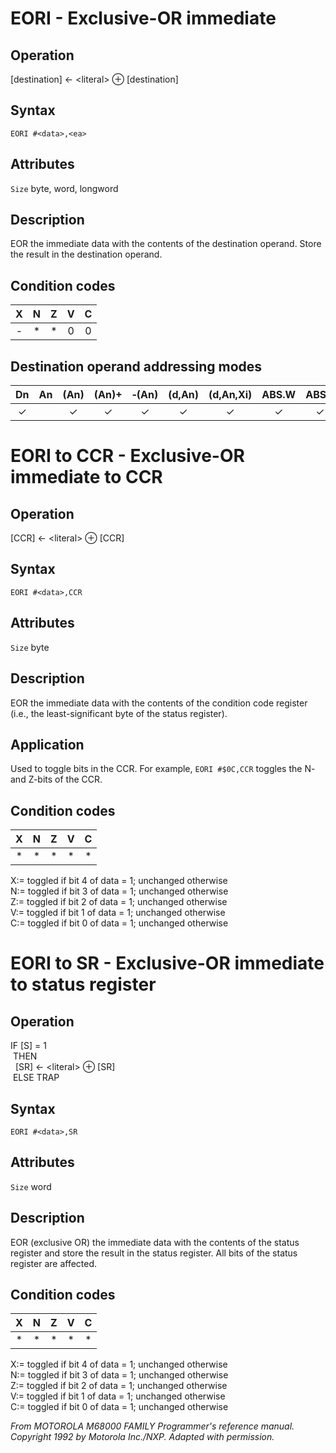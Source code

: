 # EORI - Exclusive-OR immediate

## Operation
[destination] ← \<literal\> ⊕ [destination]

## Syntax
```assembly
EORI #<data>,<ea>
```

## Attributes
`Size` byte, word, longword

## Description
EOR the immediate data with the contents of the destination operand. Store the result in the destination operand.

## Condition codes
| X | N | Z | V | C |
|:-:|:-:|:-:|:-:|:-:|
|-|*|*|0|0|

## Destination operand addressing modes
|Dn|An|(An)|(An)+|&#x2011;(An)|(d,An)|(d,An,Xi)|ABS.W|ABS.L|(d,PC)|(d,PC,Xn)|imm|
|:-:|:-:|:-:|:-:|:-:|:-:|:-:|:-:|:-:|:-:|:-:|:-:|
|✓||✓|✓|✓|✓|✓|✓|✓||||

# EORI to CCR - Exclusive-OR immediate to CCR

## Operation
[CCR] ← \<literal\> ⊕ [CCR]

## Syntax
```assembly
EORI #<data>,CCR
```
## Attributes
`Size` byte

## Description
EOR the immediate data with the contents of the condition code register (i.e., the least-significant byte of the status register).

## Application
Used to toggle bits in the CCR. For example, `EORI #$0C,CCR` toggles the N- and Z-bits of the CCR.

## Condition codes
| X | N | Z | V | C |
|:-:|:-:|:-:|:-:|:-:|
|*|*|*|*|*|

X:= toggled if bit 4 of data = 1; unchanged otherwise<br/>
N:= toggled if bit 3 of data = 1; unchanged otherwise<br/>
Z:= toggled if bit 2 of data = 1; unchanged otherwise<br/>
V:= toggled if bit 1 of data = 1; unchanged otherwise<br/>
C:= toggled if bit 0 of data = 1; unchanged otherwise<br/>

# EORI to SR - Exclusive-OR immediate to status register

## Operation
IF [S] = 1<br/>
&nbsp;THEN<br/>
&nbsp;&nbsp;[SR] ← \<literal\> ⊕ [SR]<br/>
&nbsp;ELSE TRAP<br/>

## Syntax
```assembly
EORI #<data>,SR
```
## Attributes
`Size` word

## Description
EOR (exclusive OR) the immediate data with the contents of the status register and store the result in the status register. All bits of the status register are affected.

## Condition codes
| X | N | Z | V | C |
|:-:|:-:|:-:|:-:|:-:|
|*|*|*|*|*|

X:= toggled if bit 4 of data = 1; unchanged otherwise<br/>
N:= toggled if bit 3 of data = 1; unchanged otherwise<br/>
Z:= toggled if bit 2 of data = 1; unchanged otherwise<br/>
V:= toggled if bit 1 of data = 1; unchanged otherwise<br/>
C:= toggled if bit 0 of data = 1; unchanged otherwise<br/>

*From MOTOROLA M68000 FAMILY Programmer's reference manual. Copyright 1992 by Motorola Inc./NXP. Adapted with permission.*